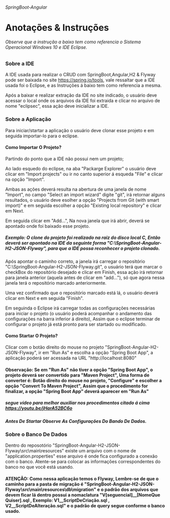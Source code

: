###### SpringBoot-Angular


# Anotações & Instruções 
###### Observe que a instrução a baixo tem como referencia o Sistema Operacional Windows 10 e IDE Eclipse.

### Sobre a IDE

A IDE usada para realizar o CRUD com SpringBoot,Angular,H2 & Flyway pode ser baixada no site https://spring.io/tools, vale ressaltar que a IDE usada foi o Eclipse, e as Instruções á baixo tem como referencia a mesma. 

Após a baixar e realizar extração da IDE no site indicado, o usuário deve acessar o local onde os arquivos da IDE foi extraida e clicar no arquivo de nome "eclipsec", essa ação deve inicializar a IDE.

### Sobre a Aplicação

Para iniciar/startar a aplicação o usuário deve clonar esse projeto e em seguida importar-lo para o eclipse.

#### Como Importar O Projeto?

Partindo do ponto que a IDE não possui nem um projeto;

Ao lado esquedo do eclipse, na aba "Packarge Explorer" o usuário deve clicar em "Import projects" ou ir no canto superior á esqueda "File" e clicar na opção "Import".

Ambas as ações deverá resulta na abertura de uma janela de nome "Import", no campo "Select an import wizard" digite "git", irá retornar alguns resultados, o usuário deve esolher a opção "Projects from Git (with smart import)" e em seguida escolher a opção "Existing local repository" e clicar em Next.

Em seguida clicar em "Add...", Na nova janela que irá abrir, deverá se apontado onde foi baixado esse projeto.

##### Exemplo: O clone do projeto foi realizado na raiz do disco local C, Então deverá ser apontado na IDE da seguinte forma "C:\SpringBoot-Angular-H2-JSON-Flyway", para que a IDE possa reconhecer o projeto clonado.

Após apontar o caminho correto, a janela irá carregar o repositório "C:\SpringBoot-Angular-H2-JSON-Flyway\.git", o usuário terá que marcar o checkBox do repositório desejado e clicar em Finish, essa ação irá retornar para janela anterior (aquela antes de clicar em "add..."), só que agora nessa janela terá o repositório marcado anteriormente.

Uma vez confirmado que o repositório marcado está lá, o usuário deverá clicar em Next e em seguida "Finish".

Em seguinda o Eclipse irá carregar todas as configurações necessárias para iniciar o projeto (o usuário poderá acompanhar o andamento das configurações na barra inferior á direito), Assim que o eclipse terminar de configurar o projeto já está pronto para ser startado ou modificado.

#### Como Startar O Projeto?

Clicar com o botão direito do mouse no projeto "SpringBoot-Angular-H2-JSON-Flyway", ir em "Run As" e escolha a opção "Spring Boot App", a aplicação poderá ser acessada na URL "http://localhost:8080"

#### Observação: Se em "Run As" não tiver a opção "Spring Boot App", o projeto deverá ser convertido para "Maven Project", Uma forma de converter é: Botão direito do mouse no projeto, "Configure" e escolher a opção "Convert To Maven Project", Assim que o procedimento for finalizar, a opção "Spring Boot App" deverá aparecer em "Run As"


##### segue vídeo para melhor auxiliar nos procedimentos citado á cima https://youtu.be/jHarA52BC6o 
##### Antes De Startar Observe As Configurações Do Bando De Dados.

### Sobre o Banco De Dados

Dentro do reposotório "SpringBoot-Angular-H2-JSON-Flyway\src\main\resources" existe um arquivo com o nome de "application.properties" esse arquivo é onde fica configurado a conexão com o banco. Atente-se para colocar as informações correspondentes do banco no que você está usando.

#### ATENÇÂO: Como nessa aplicação temos o Flyway, Lembre-se de que o caminho para a pasta de migração é "SpringBoot-Angular-H2-JSON-Flyway\src\main\resources\db\migration" e o padrão dos arquivos que devem ficar lá dentro possui a nomaclatura "V[seguencial]__[NomeQue Quiser].sql , Exemplo: V1__ScriptDeCriação.sql , V2__ScriptDeAlteração.sql" e o padrão de query segue conforme o banco usado.
